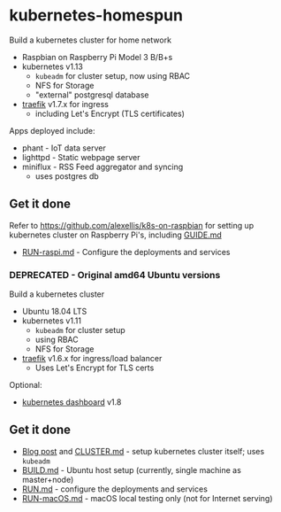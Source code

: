 # kubernetes-homespun

Build a kubernetes cluster for home network

 - Raspbian on Raspberry Pi Model 3 B/B+s
 - kubernetes v1.13
   - `kubeadm` for cluster setup, now using RBAC
   - NFS for Storage
   - "external" postgresql database
 - [traefik](https://github.com/containous/traefik) v1.7.x for ingress
   - including Let's Encrypt (TLS certificates)

 Apps deployed include:

  - phant - IoT data server
  - lighttpd - Static webpage server
  - miniflux - RSS Feed aggregator and syncing
    - uses postgres db

## Get it done

Refer to https://github.com/alexellis/k8s-on-raspbian for setting up kubernetes cluster on Raspberry Pi's, including [GUIDE.md](https://github.com/alexellis/k8s-on-raspbian/blob/master/GUIDE.md)

  - [RUN-raspi.md](RUN-raspi.md) - Configure the deployments and services


### DEPRECATED - Original amd64 Ubuntu versions

Build a kubernetes cluster

 - Ubuntu 18.04 LTS
 - kubernetes v1.11
   - `kubeadm` for cluster setup
   - using RBAC
   - NFS for Storage
 - [traefik](https://github.com/containous/traefik) v1.6.x for ingress/load balancer
   - Uses Let's Encrypt for TLS certs

Optional:
  - [kubernetes dashboard](https://github.com/kubernetes/dashboard) v1.8


## Get it done

  - [Blog post](https://idcrook.github.io/Kubernetes-Ubuntu-18.04-Bare-Metal-Single-Host/) and [CLUSTER.md](CLUSTER.md) - setup kubernetes cluster itself; uses `kubeadm`
  - [BUILD.md](BUILD.md) - Ubuntu host setup (currently, single machine as master+node)
  - [RUN.md](RUN.md) - configure the deployments and services
  - [RUN-macOS.md](RUN-macOS.md) - macOS local testing only (not for Internet serving)
